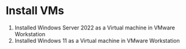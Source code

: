# Install VMs


1. Installed Windows Server 2022 as a Virtual machine in VMware Workstation
2. Installed Windows 11 as a Virtual machine in VMware Workstation